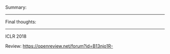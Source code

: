 Summary:


----

Final thoughts:


-------

ICLR 2018

Review: https://openreview.net/forum?id=B13njo1R-
